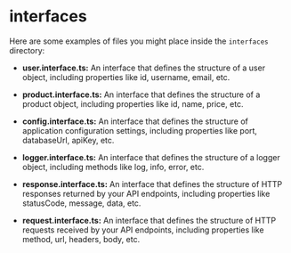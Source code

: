 # interfaces

Here are some examples of files you might place inside the `interfaces` directory:

- **user.interface.ts:** An interface that defines the structure of a user object, including properties like id, username, email, etc.

- **product.interface.ts:** An interface that defines the structure of a product object, including properties like id, name, price, etc.

- **config.interface.ts:** An interface that defines the structure of application configuration settings, including properties like port, databaseUrl, apiKey, etc.

- **logger.interface.ts:** An interface that defines the structure of a logger object, including methods like log, info, error, etc.

- **response.interface.ts:** An interface that defines the structure of HTTP responses returned by your API endpoints, including properties like statusCode, message, data, etc.

- **request.interface.ts:** An interface that defines the structure of HTTP requests received by your API endpoints, including properties like method, url, headers, body, etc.
